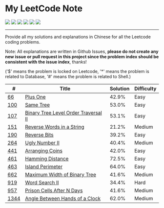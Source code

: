 # My LeetCode Note

![](https://img.shields.io/travis/skygragon/leetcode-cli.svg?style=flat)
![](https://img.shields.io/badge/language-C++-red.svg)
![](https://img.shields.io/badge/language-python-yellow.svg)
![](https://img.shields.io/badge/language-golang-blue.svg)
![](https://img.shields.io/badge/%3E-leetcode-green.svg)
![](https://img.shields.io/badge/%3C-awesome-green.svg)

---

Provide all my solutions and explanations in Chinese for all the Leetcode coding problems.

Note: All explanations are written in Github Issues, **please do not create any new issue or pull request in this project since the problem index should be consistent with the issue index**, thanks!

('$' means the problem is locked on Leetcode, '*' means the problem is related to Database, '#' means the problem is related to Shell.)



| # | Title | Solution | Difficulty |
|---| ----- | -------- | ---------- |
|[66](https://leetcode.com/problems/plus-one/)|[Plus One](https://github.com/tony820315/leetcode/issues/5)|42.9%|Easy|
|[100](https://leetcode.com/problems/same-tree/)|[Same Tree](https://github.com/tony820315/leetcode/issues/11)|53.0%|Easy|
|[107](https://leetcode.com/problems/binary-tree-level-order-traversal-ii/)|[Binary Tree Level Order Traversal II](https://github.com/tony820315/leetcode/issues/7)|53.1%|Easy|
|[151](https://leetcode.com/problems/reverse-words-in-a-string/)|[Reverse Words in a String](https://github.com/tony820315/leetcode/issues/13)|21.2%|Medium|
|[190](https://leetcode.com/problems/reverse-bits/)|[Reverse Bits](https://github.com/tony820315/leetcode/issues/10)|39.2%|Easy|
|[264](https://leetcode.com/problems/ugly-number-ii/)|[Ugly Number II](https://github.com/tony820315/leetcode/issues/8)|40.4%|Medium|
|[441](https://leetcode.com/problems/arranging-coins/)|[Arranging Coins](https://github.com/tony820315/leetcode/issues/4)|42.0%|Easy|
|[461](https://leetcode.com/problems/hamming-distance)|[Hamming Distance](https://github.com/tony820315/leetcode/issues/4)|72.5%|Easy|
|[463](https://leetcode.com/problems/island-perimeter/)|[Island Perimeter](https://github.com/tony820315/leetcode/issues/6)|64.0%|Easy|
|[662](https://leetcode.com/problems/maximum-width-of-binary-tree/)|[Maximum Width of Binary Tree](https://github.com/tony820315/leetcode/issues/9)|41.6%|Medium|
|[919](https://leetcode.com/problems/word-search-ii/)|[Word Search II](https://github.com/tony820315/leetcode/issues/1)|34.4%|Hard|
|[957](https://leetcode.com/problems/prison-cells-after-n-days)|[Prison Cells After N Days](https://github.com/tony820315/leetcode/issues/2)|41.6%|Medium|
|[1344](https://leetcode.com/problems/angle-between-hands-of-a-clock/)|[Angle Between Hands of a Clock](https://github.com/tony820315/leetcode/issues/12)|62.0%|Medium|





